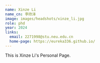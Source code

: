 ```yaml
---
name: Xinze Li
name_cn: 李欣泽
image: images/headshots/xinze_li.jpg
role: phd
year: 2024
links:
  email: 2271998@stu.neu.edu.cn
  home-page: https://eureka336.github.io/
---
```


This is Xinze Li's Personal Page.